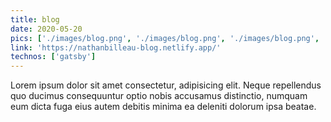 ```yaml
---
title: blog
date: 2020-05-20
pics: ['./images/blog.png', './images/blog.png', './images/blog.png', './images/blog.png']
link: 'https://nathanbilleau-blog.netlify.app/'
technos: ['gatsby']
---
```


Lorem ipsum dolor sit amet consectetur, adipisicing elit. Neque repellendus quo ducimus consequuntur optio nobis accusamus distinctio, numquam eum dicta fuga eius autem debitis minima ea deleniti dolorum ipsa beatae.